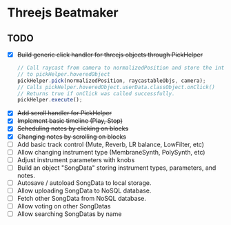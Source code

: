 # Threejs Beatmaker

## TODO
- [x] ~~Build generic click handler for threejs objects through PickHelper~~
  ```javascript
  // Call raycast from camera to normalizedPosition and store the intersected object 
  // to pickHelper.hoveredObject
  pickHelper.pick(normalizedPosition, raycastableObjs, camera);
  // Calls pickHelper.hoveredObject.userData.classObject.onClick() 
  // Returns true if onClick was called successfully.
  pickHelper.execute();
  ```
- [x] ~~Add scroll handler for PickHelper~~
- [x] ~~Implement basic timeline (Play, Stop)~~
- [x] ~~Scheduling notes by clicking on blocks~~
- [x] ~~Changing notes by scrolling on blocks~~
- [ ] Add basic track control (Mute, Reverb, LR balance, LowFilter, etc)
- [ ] Allow changing instrument type (MembraneSynth, PolySynth, etc)
- [ ] Adjust instrument parameters with knobs
- [ ] Build an object "SongData" storing instrument types, parameters, and notes.
- [ ] Autosave / autoload SongData to local storage.
- [ ] Allow uploading SongData to NoSQL database.
- [ ] Fetch other SongData from NoSQL database.
- [ ] Allow voting on other SongDatas
- [ ] Allow searching SongDatas by name